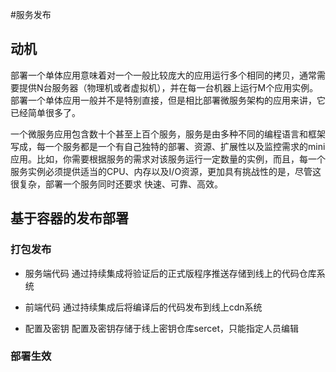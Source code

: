 #服务发布

## 动机

部署一个单体应用意味着对一个一般比较庞大的应用运行多个相同的拷贝，通常需要提供N台服务器（物理机或者虚拟机），并在每一台机器上运行M个应用实例。部署一个单体应用一般并不是特别直接，但是相比部署微服务架构的应用来讲，它已经简单很多了。

一个微服务应用包含数十个甚至上百个服务，服务是由多种不同的编程语言和框架写成，每一个服务都是一个有自己独特的部署、资源、扩展性以及监控需求的mini应用。比如，你需要根据服务的需求对该服务运行一定数量的实例，而且，每一个服务实例必须提供适当的CPU、内存以及I/O资源，更加具有挑战性的是，尽管这很复杂，部署一个服务同时还要求 快速、可靠、高效。

## 基于容器的发布部署


### 打包发布

- 服务端代码
通过持续集成将验证后的正式版程序推送存储到线上的代码仓库系统

- 前端代码
通过持续集成后将编译后的代码发布到线上cdn系统

- 配置及密钥
配置及密钥存储于线上密钥仓库sercet，只能指定人员编辑


### 部署生效

